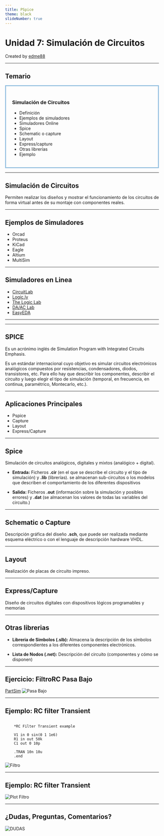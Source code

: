 ```yaml
---
title: PSpice
theme: black
slideNumber: true
---
```


# Unidad 7: Simulación de Circuitos
Created by <i class="fab fa-telegram"></i>
[edme88]("https://t.me/edme88")

---
<style>
.grid-item {
    border: 3px solid rgba(121, 177, 217, 0.8);
    padding: 20px;
    text-align: left !important;
}
</style>
<!-- .slide: style="font-size: 0.80em" -->
## Temario
<div class="grid-container2">
<div class="grid-item">

### Simulación de Circuitos
* Definición
* Ejemplos de simuladores
* Simuladores Online
* Spice
* Schematic o capture
* Layout
* Express/capture
* Otras librerías
* Ejemplo
</div>

---
## Simulación de Circuitos
Permiten realizar los diseños y mostrar el funcionamiento de los circuitos de forma virtual antes de su montaje con componentes reales.

---
## Ejemplos de Simuladores
* Orcad
* Proteus
* KiCad
* Eagle
* Altium
* MultiSim

---
## Simuladores en Linea
* [CircuitLab](https://www.circuitlab.com/)
* [Logic.ly](http://logic.ly/)
* [The Logic Lab](http://www.neuroproductions.be/logic-lab/)
* [DA/AC Lab](http://dcaclab.com/en/home)
* [EasyEDA](https://easyeda.com/editor)

---
<!--
    http://www.taringa.net/post/linux/15435191/Simuladores-de-circuitos-electricos-y-electronicos.html
    http://www.educacontic.es/blog/simuladores-de-circuitos-electricos-y-electronicos-en-linea
    http://electronica.yoreparo.com/laboratorios_virtuales/programas-de-diseno-electronico-y-simulacion-t316534.html
-->
---
## SPICE
Es un acrónimo inglés de Simulation Program with Integrated Circuits Emphasis.

Es un estándar internacional cuyo objetivo es simular circuitos electrónicos analógicos compuestos por
resistencias, condensadores, diodos, transistores, etc. Para ello hay que describir los componentes,
describir el circuito y luego elegir el tipo de simulación (temporal, en frecuencia, en continua,
paramétrico, Montecarlo, etc.).

---
## Aplicaciones Principales
* Pspice
* Capture
* Layout
* Express/Capture

---
## Spice
Simulación de circuitos analógicos, digitales y mixtos (analógico + digital).

* **Entrada:** Ficheros **.cir** (en el que se describe el circuito y el tipo de simulación) y **.lib** (librerías). se almacenan sub-circuitos o los modelos que describen el comportamiento de los diferentes dispositivos

* **Salida:** Ficheros **.out** (información sobre la simulación y posibles errores) y **.dat** (se almacenan los valores de todas las variables del circuito.)

---
## Schematic o Capture
Descripción gráfica del diseño **.sch**, que puede ser realizada mediante esquema eléctrico o con el lenguaje de descripción hardware VHDL.

---
## Layout
Realización de placas de circuito impreso.

---
## Express/Capture
Diseño de circuitos digitales con dispositivos lógicos programables y memorias

---
## Otras librerias
* **Libreria de Simbolos (.slb):** Almacena la descripción de los símbolos correspondientes a los diferentes componentes electrónicos.

* **Lista de Nodos (.net):** Descripción del circuito (componentes y cómo se disponen)

---
## Ejercicio: FiltroRC Pasa Bajo
[PartSim](http://www.partsim.com/simulator)
![Pasa Bajo](images/pspice/RC_pasaBajo.png)

---
## Ejemplo: RC filter Transient
<pre><code>
    *RC Filter Transient example

    V1 in 0 sin(0 1 1e6)
    R1 in out 50k
    C1 out 0 10p

    .TRAN 10n 10u
    .end
</code></pre>

![Filtro](images/pspice/RC_filter_Transient.png)

---
## Ejemplo: RC filter Transient
![Plot Filtro](images/pspice/plot_filterRC.png)

---
## ¿Dudas, Preguntas, Comentarios?
![DUDAS](images/pregunta.gif)
